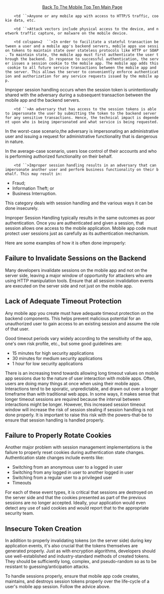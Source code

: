 <center>

[Back To The Mobile Top Ten Main
Page](https://www.owasp.org/index.php/Projects/OWASP_Mobile_Security_Project_-_Top_Ten_Mobile_Risks)

</center>

<center>

</center>

`    <td ``>Anyone or any mobile app with access to HTTP/S traffic, cookie data, etc.`

</td>

`    <td ``>Attack vectors include physical access to the device, and network traffic capture, or malware on the mobile device.`

</td>

`    <td colspan=2  ``>In order to facilitate a stateful transaction between a user and a mobile app's backend servers, mobile apps use session tokens to maintain state over stateless protocols like HTTP or SOAP. To maintain state, the mobile app must first authenticate the user through the backend. In response to successful authentication, the server issues a session cookie to the mobile app. The mobile app adds this cookie to all future service transactions between the mobile app and the server. This allows the server to conveniently enforce authentication and authorization for any service requests issued by the mobile app.`

Improper session handling occurs when the session token is
unintentionally shared with the adversary during a subsequent
transaction between the mobile app and the backend servers.

</td>

`    <td ``>An adversary that has access to the session tokens is able to impersonate the user by submitting the token to the backend server for any sensitive transactions. Hence, the technical impact is dependent upon who is being impersonated and what service is being requested.`

In the worst-case scenario,the adversary is impersonating an
administrative user and issuing a request for administrative
functionality that is dangerous in nature.

In the average-case scenario, users lose control of their accounts and
who is performing authorized functionality on their behalf.

</td>

`    <td ``>Improper session handling results in an adversary that can impersonate another user and perform business functionality on their behalf. This may result in:`

  - Fraud;
  - Information Theft; or
  - Business Interruption.

</td>

This category deals with session handling and the various ways it can be
done insecurely.

Improper Session Handling typically results in the same outcomes as poor
authentication. Once you are authenticated and given a session, that
session allows one access to the mobile application. Mobile app code
must protect user sessions just as carefully as its authentication
mechanism.

Here are some examples of how it is often done improperly:

## Failure to Invalidate Sessions on the Backend

Many developers invalidate sessions on the mobile app and not on the
server side, leaving a major window of opportunity for attackers who are
using HTTP manipulation tools. Ensure that all session invalidation
events are executed on the server side and not just on the mobile app.

## Lack of Adequate Timeout Protection

Any mobile app you create must have adequate timeout protection on the
backend components. This helps prevent malicious potential for an
unauthorized user to gain access to an existing session and assume the
role of that user.

Good timeout periods vary widely according to the sensitivity of the
app, one's own risk profile, etc., but some good guidelines are:

  - 15 minutes for high security applications
  - 30 minutes for medium security applications
  - 1 hour for low security applications

There is an increasing trend towards allowing long timeout values on
mobile app sessions due to the nature of user interaction with mobile
apps. Often, users are doing many things at once when using their mobile
apps. Interactions tend to be sporatic, unpredictable, and drawn out
over a longer timeframe than with traditional web apps. In some ways, it
makes sense that longer timeout sessions are required because the
interval between interactions might be longer. However, this increased
session timeout window will increase the risk of session stealing if
session handling is not done properly. It is important to raise this
risk with the powers-that-be to ensure that session handling is handled
properly.

## Failure to Properly Rotate Cookies

Another major problem with session management implementations is the
failure to properly reset cookies during authentication state changes.
Authentication state changes include events like:

  - Switching from an anonymous user to a logged in user
  - Switching from any logged in user to another logged in user
  - Switching from a regular user to a privileged user
  - Timeouts

For each of these event types, it is critical that sessions are
destroyed on the server side and that the cookies presented as part of
the previous sessions are no longer accepted. Ideally, your application
would even detect any use of said cookies and would report that to the
appropriate security team.

## Insecure Token Creation

In addition to properly invalidating tokens (on the server side) during
key application events, it's also crucial that the tokens themselves are
generated properly. Just as with encryption algorithms, developers
should use well-established and industry-standard methods of created
tokens. They should be sufficiently long, complex, and pseudo-random so
as to be resistant to guessing/anticipation attacks.

To handle sessions properly, ensure that mobile app code creates,
maintains, and destroys session tokens properly over the life-cycle of a
user's mobile app session. Follow the advice above.